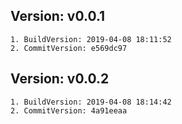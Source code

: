 ## Version: v0.0.1
	1. BuildVersion: 2019-04-08 18:11:52
	2. CommitVersion: e569dc97
## Version: v0.0.2
	1. BuildVersion: 2019-04-08 18:14:42
	2. CommitVersion: 4a91eeaa
